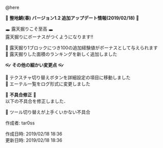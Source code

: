 @here 

:cherry_blossom:  **__整地鯖(春) バージョン1.2 追加アップデート情報(2019/02/18)__** :cherry_blossom:  


:hole: 露天掘りこそ至高 :hole:  
露天掘りにボーナスがつくようになります‼

:diamond_shape_with_a_dot_inside: 露天掘り1ブロックにつき100の追加経験値がボーナスとして与えられます  
:diamond_shape_with_a_dot_inside: 露天掘りした面積のランキングを新しく追加しました  



:eyeglasses: **__その他の細かい変更点__** :eyeglasses:    

:diamond_shape_with_a_dot_inside: テクスチャ切り替えボタンを詳細設定の項目に移動しました  
:diamond_shape_with_a_dot_inside: エーテル一覧をログ形式に変更しました  


:bow: **__不具合修正__** :bow:   
以下の不具合を修正しました．  

:diamond_shape_with_a_dot_inside: ツール切り替えが上手くいかない不具合


作成者: tar0ss  

作成日時: 2019/02/18 18:36  
更新日時: 2019/02/18 18:36  
